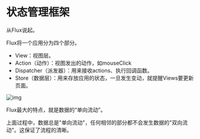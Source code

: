 # 状态管理框架

从Flux说起。

Flux将一个应用分为四个部分。

- View：视图层。
- Action（动作）：视图发出的动作，如mouseClick
- Dispatcher（派发器）：用来接收actions、执行回调函数。
- Store（数据层）：用来存放应用的状态，一旦发生变动，就提醒Views要更新页面。

![img](http://www.ruanyifeng.com/blogimg/asset/2016/bg2016011503.png)

Flux最大的特点，就是数据的“单向流动”。

上面过程中，数据总是"单向流动"，任何相邻的部分都不会发生数据的"双向流动"。这保证了流程的清晰。

 
